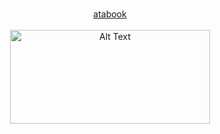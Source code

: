 <p align="center">
  <b> </b><br>
  <a href="https://esper.atabook.org/"> atabook  </a> 
  <br><br>
  <img src="https://encrypted-tbn0.gstatic.com/images?q=tbn:ANd9GcTv_2-SBE3G6TQp6LViK3mvkKa6owQmpDnsKw&usqp=CAU" alt="Alt Text" width="320" height="150"
</p>
